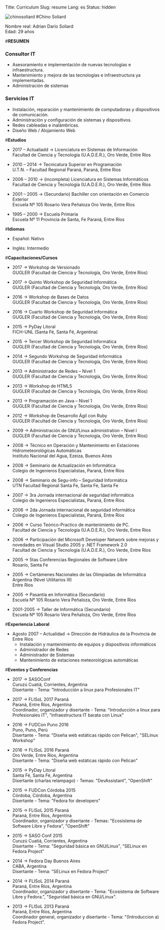 Title: Curriculum
Slug: resume
Lang: es
Status: hidden

<img alt="chinosoliard" src="/images/static/chinosoliard.jpg" class="alignright">
#Chino Soliard

Nombre real: Adrian Darío Soliard  
Edad: 29 años  

#**RESUMEN**  

### **Consultor IT**  
* Asesoramiento e implementación de nuevas tecnologías e infraestructura.  
* Mantenimiento y mejora de las tecnologías e infraestructura ya implementadas.  
* Administración de sistemas  

### **Servicios IT**  
* Instalación, reparación y mantenimiento de computadoras y dispositivos de comunicación.  
* Administración y configuración de sistemas y dispositivos.  
* Redes cableadas e inalámbricas.  
* Diseño Web / Alojamiento Web  

#**Estudios**

* 2017 – Actualiadd -> Licenciatura en Sistemas de Información  
  Facultad de Ciencia y Tecnología (U.A.D.E.R.), Oro Verde, Entre Ríos  

* 2010 – 2014 -> Tecnicatura Superior en Programación  
  U.T.N. – Facultad Regional Paraná, Paraná, Entre Ríos  

* 2006 – 2010 -> (incompleta) Licenciatura en Sistemas Informáticos  
  Facultad de Ciencia y Tecnología (U.A.D.E.R.), Oro Verde, Entre Ríos  

* 2001 – 2005 -> (Secundario) Bachiller con orientación en Comercio Exterior  
  Escuela Nº 105 Rosario Vera Peñaloza Oro Verde, Entre Ríos  

* 1995 – 2000 -> Escuela Primaria  
  Escuela Nº 11 Provincia de Santa, Fe Paraná, Entre Ríos  

#**Idiomas**  

* Español: Nativo  

* Inglés: Intermedio  

#**Capacitaciones/Cursos**  

* 2017 -> Workshop de Versionado  
  GUGLER (Facultad de Ciencia y Tecnología, Oro Verde, Entre Ríos)

* 2017 -> Quinto Workshop de Seguridad Informática  
  GUGLER (Facultad de Ciencia y Tecnología, Oro Verde, Entre Ríos)  

* 2016 -> Workshop de Bases de Datos  
  GUGLER (Facultad de Ciencia y Tecnología, Oro Verde, Entre Ríos)  

* 2016 -> Cuarto Workshop de Seguridad Informática  
  GUGLER (Facultad de Ciencia y Tecnología, Oro Verde, Entre Ríos)

* 2015 -> PyDay Litoral  
  FICH-UNL (Santa Fé, Santa Fé, Argentina)

* 2015 -> Tercer Workshop de Seguridad Informática  
  GUGLER (Facultad de Ciencia y Tecnología, Oro Verde, Entre Ríos)

* 2014 -> Segundo Workshop de Seguridad Informática  
  GUGLER (Facultad de Ciencia y Tecnología, Oro Verde, Entre Ríos)  

* 2013 -> Administrador de Redes – Nivel 1  
  GUGLER (Facultad de Ciencia y Tecnología, Oro Verde, Entre Ríos)  

* 2013 -> Workshop de HTML5  
  GUGLER (Facultad de Ciencia y Tecnología, Oro Verde, Entre Ríos)  

* 2013 -> Programación en Java – Nivel 1  
  GUGLER (Facultad de Ciencia y Tecnología, Oro Verde, Entre Ríos)  

* 2012 -> Workshop de Desarrollo Ágil con Ruby  
  GUGLER (Facultad de Ciencia y Tecnología, Oro Verde, Entre Ríos)  

* 2009 -> Administración de GNU/Linux administration – Nivel I  
  GUGLER (Facultad de Ciencia y Tecnología, Oro Verde, Entre Ríos)  

* 2008 -> Técnico en Operación y Mantenimiento en Estaciones Hidrometeorológicas Automáticas  
  Instituto Nacional del Agua, Ezeiza, Buenos Aires  

* 2008 -> Seminario de Actualización en Informática  
  Colegio de Ingenieros Especialistas, Paraná, Entre Ríos  

* 2008 -> Seminario de Segu-info – Seguridad Informática  
  UTN Facultad Regional Santa Fe, Santa Fe, Santa Fe  

* 2007 -> 3ra Jornada internacional de seguridad informática  
  Colegio de Ingenieros Especialistas, Paraná, Entre Ríos  

* 2006 -> 2da Jornada internacional de seguridad informática  
  Colegio de Ingenieros Especialistas, Paraná, Entre Ríos  

* 2006 -> Curso Teórico-Practico de mantenimiento de PC.  
  Facultad de Ciencia y Tecnología (U.A.D.E.R.), Oro Verde, Entre Ríos  

* 2006 -> Participación del Microsoft Developer Network sobre mejoras y novedades en Visual Studio 2005 y .NET Framework 2.0  
  Facultad de Ciencia y Tecnología (U.A.D.E.R.), Oro Verde, Entre Ríos  

* 2005 -> 5tas Conferencias Regionales de Software Libre  
  Rosario, Santa Fe  

* 2005 -> Certámenes Nacionales de las Olimpiadas de Informática Argentina (Nivel Utilitarios III)  
  Entre Ríos  

* 2005 -> Pasantía en Informática (Secundario)  
  Escuela Nº 105 Rosario Vera Peñaloza, Oro Verde, Entre Ríos  

* 2001-2005 -> Taller de Informática (Secundario)  
  Escuela Nº 105 Rosario Vera Peñaloza, Oro Verde, Entre Ríos  

#**Experiencia Laboral**  

* Agosto 2007 – Actualidad -> Dirección de Hidráulica de la Provincia de Entre Ríos  
    * Instalación y mantenimiento de equipos y dispositivos informáticos  
    * Administrador de Redes  
    * Administrador de Sistemas  
    * Mantenimiento de estaciones meteorológicas automáticas  

#**Eventos y Conferencias**  

* 2017 -> SASOConf  
  Curuzú Cuatiá, Corrientes, Argentina  
  Disertante - Tema: "Introducción a linux para Profesionales IT"  

* 2017 -> FLISoL 2017 Paraná  
  Paraná, Entre Ríos, Argentina  
  Coordinador, organizador y disertante - Tema: "Introducción a linux para Profesionales IT", "Infraestructura IT barata con Linux"   

* 2016 -> FUDCon Puno 2016  
  Puno, Puno, Perú  
  Disertante - Tema: "Diseña web estáticas rápido con Pelican", "SELinux Workshop"  

* 2016 -> FLISoL 2016 Paraná  
  Oro Verde, Entre Ríos, Argentina  
  Disertante - Tema: "Diseña web estáticas rápido con Pelican"  

* 2015 -> PyDay Litoral  
  Santa Fé, Santa Fé, Argentina  
  Disertante (charlas relampago) - Temas: "DevAssistant", "OpenShift"   

* 2015 -> FUDCon Córdoba 2015  
  Córdoba, Córdoba, Argentina  
  Disertante - Tema: "Fedora for developers"  

* 2015 -> FLISoL 2015 Paraná  
  Paraná, Entre Ríos, Argentina  
  Coordinador, organizador y disertante - Temas: "Ecosistema de Software Libre y Fedora", "OpenShift"  

* 2015 -> SASO Conf 2015  
  Curuzú Cuatiá, Corrientes, Argentina  
  Disertante - Tema: "Seguridad básica en GNU/Linux", "SELinux en Fedora Project"  

* 2014 -> Fedora Day Buenos Aires  
  CABA, Argentina  
  Disertante - Tema: "SELinux en Fedora Project"  

* 2014 -> FLISoL 2014 Paraná  
  Paraná, Entre Ríos, Argentina  
  Coordinador, organizador y disertante - Tema: "Ecosistema de Software Libre y Fedora.", "Seguridad básica en GNU/Linux".  

* 2013 -> FLISoL 2013 Paraná  
  Paraná, Entre Ríos, Argentina  
  Coordinador general, organizador y disertante - Tema: "(Introduccion a) Fedora Project".  
